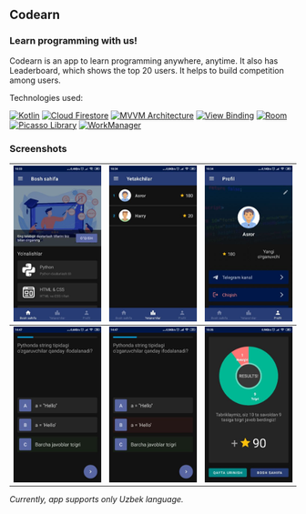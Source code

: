 ## Codearn

### Learn programming with us!

Codearn is an app to learn programming anywhere, anytime. It also has Leaderboard, which shows the top 20 users. It helps to build competition among users.

Technologies used:
<p>
  <a href="#"><img src="https://img.shields.io/badge/Kotlin--_.svg?style=flat-square&logo=kotlin" alt="Kotlin"></a>
  <a href="#"><img src="https://img.shields.io/badge/Cloud-Firestore-_.svg?style=flat-square&logo=firebase" alt="Cloud Firestore"></a>
  <a href="#"><img src="https://img.shields.io/badge/MVVM-Architecture-_.svg?style=flat-square" alt="MVVM Architecture"></a>
  <a href="#"><img src="https://img.shields.io/badge/Data-Binding-_.svg?style=flat-square" alt="View Binding"></a>
  <a href="#"><img src="https://img.shields.io/badge/Room--_.svg?style=flat-square" alt="Room"></a>
  <a href="#"><img src="https://img.shields.io/badge/Picasso-Library-_.svg?style=flat-square" alt="Picasso Library"></a>
  <a href="#"><img src="https://img.shields.io/badge/WorkManager--_.svg?style=flat-square" alt="WorkManager"></a>
</p>

### Screenshots

| ![Screenshot 1](screenshots/screenshot1.jpg) | ![Screenshot 2](screenshots/screenshot2.jpg) | ![Screenshot 3](screenshots/screenshot3.jpg) |
| --- | --- | --- |
| ![Screenshot 4](screenshots/screenshot4.jpg) | ![Screenshot 5](screenshots/screenshot5.jpg) | ![Screenshot 6](screenshots/screenshot6.jpg) |

*Currently, app supports only Uzbek language.*
